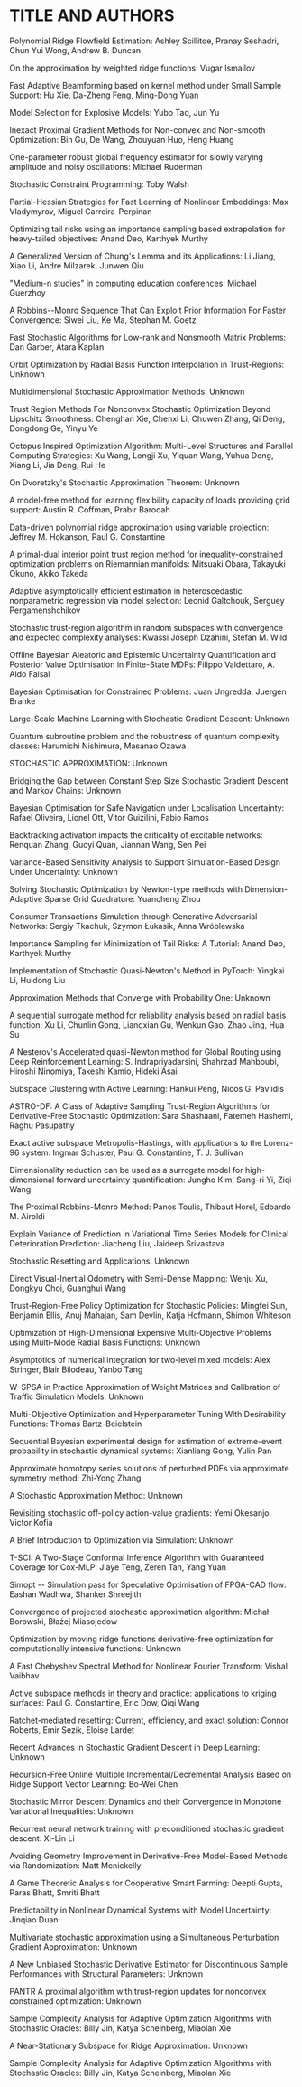 # TITLE AND AUTHORS

Polynomial Ridge Flowfield Estimation:	Ashley Scillitoe, Pranay Seshadri, Chun Yui Wong, Andrew B. Duncan

On the approximation by weighted ridge functions:	Vugar Ismailov

Fast Adaptive Beamforming based on kernel method under Small Sample Support:	Hu Xie, Da-Zheng Feng, Ming-Dong Yuan

Model Selection for Explosive Models:	Yubo Tao, Jun Yu

Inexact Proximal Gradient Methods for Non-convex and Non-smooth Optimization:	Bin Gu, De Wang, Zhouyuan Huo, Heng Huang

One-parameter robust global frequency estimator for slowly varying amplitude and noisy oscillations:	Michael Ruderman

Stochastic Constraint Programming:	Toby Walsh

Partial-Hessian Strategies for Fast Learning of Nonlinear Embeddings:	Max Vladymyrov, Miguel Carreira-Perpinan

Optimizing tail risks using an importance sampling based extrapolation for heavy-tailed objectives:	Anand Deo, Karthyek Murthy

A Generalized Version of Chung's Lemma and its Applications:	Li Jiang, Xiao Li, Andre Milzarek, Junwen Qiu

"Medium-n studies" in computing education conferences:	Michael Guerzhoy

A Robbins--Monro Sequence That Can Exploit Prior Information For Faster Convergence:	Siwei Liu, Ke Ma, Stephan M. Goetz

Fast Stochastic Algorithms for Low-rank and Nonsmooth Matrix Problems:	Dan Garber, Atara Kaplan

Orbit Optimization by Radial Basis Function Interpolation in Trust-Regions:	Unknown

Multidimensional Stochastic Approximation Methods:	Unknown

Trust Region Methods For Nonconvex Stochastic Optimization Beyond Lipschitz Smoothness:	Chenghan Xie, Chenxi Li, Chuwen Zhang, Qi Deng, Dongdong Ge, Yinyu Ye

Octopus Inspired Optimization Algorithm: Multi-Level Structures and Parallel Computing Strategies:	Xu Wang, Longji Xu, Yiquan Wang, Yuhua Dong, Xiang Li, Jia Deng, Rui He

On Dvoretzky's Stochastic Approximation Theorem:	Unknown

A model-free method for learning flexibility capacity of loads providing grid support:	Austin R. Coffman, Prabir Barooah

Data-driven polynomial ridge approximation using variable projection:	Jeffrey M. Hokanson, Paul G. Constantine

A primal-dual interior point trust region method for inequality-constrained optimization problems on Riemannian manifolds:	Mitsuaki Obara, Takayuki Okuno, Akiko Takeda

Adaptive asymptotically efficient estimation in heteroscedastic nonparametric regression via model selection:	Leonid Galtchouk, Serguey Pergamenshchikov

Stochastic trust-region algorithm in random subspaces with convergence and expected complexity analyses:	Kwassi Joseph Dzahini, Stefan M. Wild

Offline Bayesian Aleatoric and Epistemic Uncertainty Quantification and Posterior Value Optimisation in Finite-State MDPs:	Filippo Valdettaro, A. Aldo Faisal

Bayesian Optimisation for Constrained Problems:	Juan Ungredda, Juergen Branke

Large-Scale Machine Learning with Stochastic Gradient Descent:	Unknown

Quantum subroutine problem and the robustness of quantum complexity classes:	Harumichi Nishimura, Masanao Ozawa

STOCHASTIC APPROXIMATION:	Unknown

Bridging the Gap between Constant Step Size Stochastic Gradient Descent and Markov Chains:	Unknown

Bayesian Optimisation for Safe Navigation under Localisation Uncertainty:	Rafael Oliveira, Lionel Ott, Vitor Guizilini, Fabio Ramos

Backtracking activation impacts the criticality of excitable networks:	Renquan Zhang, Guoyi Quan, Jiannan Wang, Sen Pei

Variance-Based Sensitivity Analysis to Support Simulation-Based Design Under Uncertainty:	Unknown

Solving Stochastic Optimization by Newton-type methods with Dimension-Adaptive Sparse Grid Quadrature:	Yuancheng Zhou

Consumer Transactions Simulation through Generative Adversarial Networks:	Sergiy Tkachuk, Szymon Łukasik, Anna Wróblewska

Importance Sampling for Minimization of Tail Risks: A Tutorial:	Anand Deo, Karthyek Murthy

Implementation of Stochastic Quasi-Newton's Method in PyTorch:	Yingkai Li, Huidong Liu

Approximation Methods that Converge with Probability One:	Unknown

A sequential surrogate method for reliability analysis based on radial basis function:	Xu Li, Chunlin Gong, Liangxian Gu, Wenkun Gao, Zhao Jing, Hua Su

A Nesterov's Accelerated quasi-Newton method for Global Routing using Deep Reinforcement Learning:	S. Indrapriyadarsini, Shahrzad Mahboubi, Hiroshi Ninomiya, Takeshi Kamio, Hideki Asai

Subspace Clustering with Active Learning:	Hankui Peng, Nicos G. Pavlidis

ASTRO-DF: A Class of Adaptive Sampling Trust-Region Algorithms for Derivative-Free Stochastic Optimization:	Sara Shashaani, Fatemeh Hashemi, Raghu Pasupathy

Exact active subspace Metropolis-Hastings, with applications to the Lorenz-96 system:	Ingmar Schuster, Paul G. Constantine, T. J. Sullivan

Dimensionality reduction can be used as a surrogate model for high-dimensional forward uncertainty quantification:	Jungho Kim, Sang-ri Yi, Ziqi Wang

The Proximal Robbins-Monro Method:	Panos Toulis, Thibaut Horel, Edoardo M. Airoldi

Explain Variance of Prediction in Variational Time Series Models for Clinical Deterioration Prediction:	Jiacheng Liu, Jaideep Srivastava

Stochastic Resetting and Applications:	Unknown

Direct Visual-Inertial Odometry with Semi-Dense Mapping:	Wenju Xu, Dongkyu Choi, Guanghui Wang

Trust-Region-Free Policy Optimization for Stochastic Policies:	Mingfei Sun, Benjamin Ellis, Anuj Mahajan, Sam Devlin, Katja Hofmann, Shimon Whiteson

Optimization of High-Dimensional Expensive Multi-Objective Problems using Multi-Mode Radial Basis Functions:	Unknown

Asymptotics of numerical integration for two-level mixed models:	Alex Stringer, Blair Bilodeau, Yanbo Tang

W–SPSA in Practice Approximation of Weight Matrices and Calibration of Traffic Simulation Models:	Unknown

Multi-Objective Optimization and Hyperparameter Tuning With Desirability Functions:	Thomas Bartz-Beielstein

Sequential Bayesian experimental design for estimation of extreme-event probability in stochastic dynamical systems:	Xianliang Gong, Yulin Pan

Approximate homotopy series solutions of perturbed PDEs via approximate symmetry method:	Zhi-Yong Zhang

A Stochastic Approximation Method:	Unknown

Revisiting stochastic off-policy action-value gradients:	Yemi Okesanjo, Victor Kofia

A Brief Introduction to Optimization via Simulation:	Unknown

T-SCI: A Two-Stage Conformal Inference Algorithm with Guaranteed Coverage for Cox-MLP:	Jiaye Teng, Zeren Tan, Yang Yuan

Simopt -- Simulation pass for Speculative Optimisation of FPGA-CAD flow:	Eashan Wadhwa, Shanker Shreejith

Convergence of projected stochastic approximation algorithm:	Michał Borowski, Błażej Miasojedow

Optimization by moving ridge functions derivative-free optimization for computationally intensive functions:	Unknown

A Fast Chebyshev Spectral Method for Nonlinear Fourier Transform:	Vishal Vaibhav

Active subspace methods in theory and practice: applications to kriging surfaces:	Paul G. Constantine, Eric Dow, Qiqi Wang

Ratchet-mediated resetting: Current, efficiency, and exact solution:	Connor Roberts, Emir Sezik, Eloise Lardet

Recent Advances in Stochastic Gradient Descent in Deep Learning:	Unknown

Recursion-Free Online Multiple Incremental/Decremental Analysis Based on Ridge Support Vector Learning:	Bo-Wei Chen

Stochastic Mirror Descent Dynamics and their Convergence in Monotone Variational Inequalities:	Unknown

Recurrent neural network training with preconditioned stochastic gradient descent:	Xi-Lin Li

Avoiding Geometry Improvement in Derivative-Free Model-Based Methods via Randomization:	Matt Menickelly

A Game Theoretic Analysis for Cooperative Smart Farming:	Deepti Gupta, Paras Bhatt, Smriti Bhatt

Predictability in Nonlinear Dynamical Systems with Model Uncertainty:	Jinqiao Duan

Multivariate stochastic approximation using a Simultaneous Perturbation Gradient Approximation:	Unknown

A New Unbiased Stochastic Derivative Estimator for Discontinuous Sample Performances with Structural Parameters:	Unknown

PANTR A proximal algorithm with trust-region updates for nonconvex constrained optimization:	Unknown

Sample Complexity Analysis for Adaptive Optimization Algorithms with Stochastic Oracles:	Billy Jin, Katya Scheinberg, Miaolan Xie

A Near-Stationary Subspace for Ridge Approximation:	Unknown

Sample Complexity Analysis for Adaptive Optimization Algorithms with Stochastic Oracles:	Billy Jin, Katya Scheinberg, Miaolan Xie


